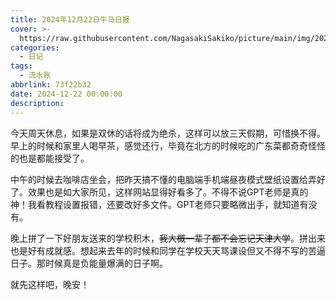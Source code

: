 ```yaml
---
title: 2024年12月22日牛马日报
cover: >-
  https://raw.githubusercontent.com/NagasakiSakiko/picture/main/img/20241222-1.png
categories:
  - 日记
tags:
  - 流水账
abbrlink: 73f22b32
date: 2024-12-22 00:00:00
description:
---
```

今天周天休息，如果是双休的话将成为绝杀，这样可以放三天假期，可惜换不得。早上的时候和家里人喝早茶，感觉还行，毕竟在北方的时候吃的广东菜都奇奇怪怪的也是都能接受了。

中午的时候去咖啡店坐会，把昨天搞不懂的电脑端手机端昼夜模式壁纸设置给弄好了。效果也是如大家所见，这样网站显得好看多了。不得不说GPT老师是真的神！我看教程设置报错，还要改好多文件。GPT老师只要略微出手，就知道有没有。

晚上拼了一下好朋友送来的学校积木，~~我大概一辈子都不会忘记天津大学~~。拼出来也是好有成就感。想起来去年的时候和同学在学校天天骂课设但又不得不写的苦逼日子。那时候真是负能量爆满的日子啊。

就先这样吧，晚安！